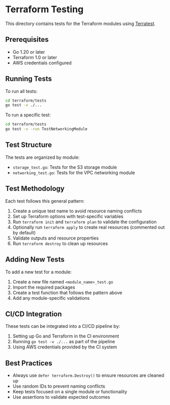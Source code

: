 # Terraform Testing

This directory contains tests for the Terraform modules using [Terratest](https://terratest.gruntwork.io/).

## Prerequisites

- Go 1.20 or later
- Terraform 1.0 or later
- AWS credentials configured

## Running Tests

To run all tests:

```bash
cd terraform/tests
go test -v ./...
```

To run a specific test:

```bash
cd terraform/tests
go test -v -run TestNetworkingModule
```

## Test Structure

The tests are organized by module:

- `storage_test.go`: Tests for the S3 storage module
- `networking_test.go`: Tests for the VPC networking module

## Test Methodology

Each test follows this general pattern:

1. Create a unique test name to avoid resource naming conflicts
2. Set up Terraform options with test-specific variables
3. Run `terraform init` and `terraform plan` to validate the configuration
4. Optionally run `terraform apply` to create real resources (commented out by default)
5. Validate outputs and resource properties
6. Run `terraform destroy` to clean up resources

## Adding New Tests

To add a new test for a module:

1. Create a new file named `<module_name>_test.go`
2. Import the required packages
3. Create a test function that follows the pattern above
4. Add any module-specific validations

## CI/CD Integration

These tests can be integrated into a CI/CD pipeline by:

1. Setting up Go and Terraform in the CI environment
2. Running `go test -v ./...` as part of the pipeline
3. Using AWS credentials provided by the CI system

## Best Practices

- Always use `defer terraform.Destroy()` to ensure resources are cleaned up
- Use random IDs to prevent naming conflicts
- Keep tests focused on a single module or functionality
- Use assertions to validate expected outcomes